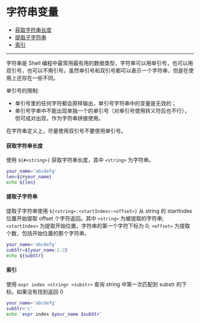 # 字符串变量

- [获取字符串长度](#获取字符串长度)
- [提取子字符串](#提取子字符串)
- [索引](#索引)

<hr/>

字符串是 Shell 编程中最常用最有用的数据类型，字符串可以用单引号，也可以用双引号，也可以不用引号。虽然单引号和双引号都可以表示一个字符串，但是在使用上还存在一些不同。

单引号的限制:
+ 单引号里的任何字符都会原样输出，单引号字符串中的变量是无效的；
+ 单引号字串中不能出现单独一个的单引号（对单引号使用转义符后也不行），但可成对出现，作为字符串拼接使用。

在字符串定义上，尽量使用双引号不要使用单引号。

#### 获取字符串长度

使用 `${#<string>}` 获取字符串长度，其中 `<string>` 为字符串。

```sh
your_name='abcdefg'
len=${#your_name}
echo ${len}
```

#### 提取子字符串

提取子字符串使用 `${<string>:<startIndex>:<offset>}` 从 string 的 startIndex 位置开始提取 offset 个字符返回。其中 `<string>` 为被提取的字符串;`<startIndex>` 为提取开始位置，字符串的第一个字符下标为 0; `<offset>` 为提取个数，包括开始位置的那个字符串。

```sh
your_name='abcdefg'
subStr=${your_name:1:2}
echo ${subStr}
```

#### 索引

使用 `expr index <string> <substr>` 查询 string 中第一次匹配到 substr 的下标。如果没有找到返回 0

```sh
your_name='abcdefg'
subStr='c'
echo `expr index $your_name $subStr`
```